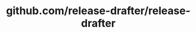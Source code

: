 ---
layout: post
title: github.com/release-drafter/release-drafter
categories: link
tags: [انگلیسی, گیت‌هاب, برنامه‌نویسی]
---